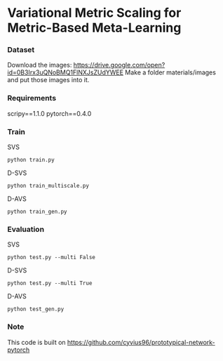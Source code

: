 # Variational Metric Scaling for Metric-Based Meta-Learning

### Dataset

Download the images: https://drive.google.com/open?id=0B3Irx3uQNoBMQ1FlNXJsZUdYWEE
Make a folder materials/images and put those images into it.

### Requirements

scripy==1.1.0
pytorch==0.4.0

### Train

SVS

`python train.py`

D-SVS

`python train_multiscale.py`

D-AVS

`python train_gen.py`

### Evaluation

SVS

`python test.py --multi False`

D-SVS

`python test.py --multi True`

D-AVS

`python test_gen.py`

### Note

This code is built on https://github.com/cyvius96/prototypical-network-pytorch